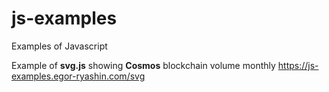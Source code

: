# js-examples
Examples of Javascript

Example of **svg.js** showing **Cosmos** blockchain volume monthly https://js-examples.egor-ryashin.com/svg
